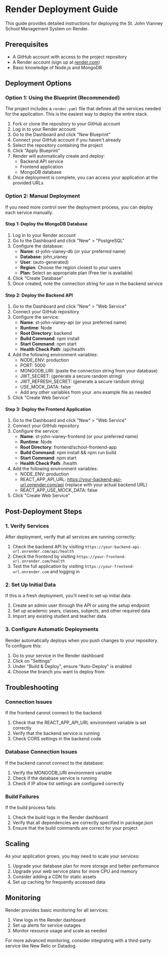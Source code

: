 # Render Deployment Guide

This guide provides detailed instructions for deploying the St. John Vianney School Management System on Render.

## Prerequisites

- A GitHub account with access to the project repository
- A Render account (sign up at [render.com](https://render.com))
- Basic knowledge of Node.js and MongoDB

## Deployment Options

### Option 1: Using the Blueprint (Recommended)

The project includes a `render.yaml` file that defines all the services needed for the application. This is the easiest way to deploy the entire stack.

1. Fork or clone the repository to your GitHub account
2. Log in to your Render account
3. Go to the Dashboard and click "New Blueprint"
4. Connect your GitHub account if you haven't already
5. Select the repository containing the project
6. Click "Apply Blueprint"
7. Render will automatically create and deploy:
   - Backend API service
   - Frontend application
   - MongoDB database
8. Once deployment is complete, you can access your application at the provided URLs

### Option 2: Manual Deployment

If you need more control over the deployment process, you can deploy each service manually.

#### Step 1: Deploy the MongoDB Database

1. Log in to your Render account
2. Go to the Dashboard and click "New" > "PostgreSQL"
3. Configure the database:
   - **Name**: st-john-vianey-db (or your preferred name)
   - **Database**: john_vianey
   - **User**: (auto-generated)
   - **Region**: Choose the region closest to your users
   - **Plan**: Select an appropriate plan (Free tier is available)
4. Click "Create Database"
5. Once created, note the connection string for use in the backend service

#### Step 2: Deploy the Backend API

1. Go to the Dashboard and click "New" > "Web Service"
2. Connect your GitHub repository
3. Configure the service:
   - **Name**: st-john-vianey-api (or your preferred name)
   - **Runtime**: Node
   - **Root Directory**: backend
   - **Build Command**: npm install
   - **Start Command**: npm start
   - **Health Check Path**: /api/health
4. Add the following environment variables:
   - NODE_ENV: production
   - PORT: 5000
   - MONGODB_URI: (paste the connection string from your database)
   - JWT_SECRET: (generate a secure random string)
   - JWT_REFRESH_SECRET: (generate a secure random string)
   - USE_MOCK_DATA: false
   - Add any other variables from your .env.example file as needed
5. Click "Create Web Service"

#### Step 3: Deploy the Frontend Application

1. Go to the Dashboard and click "New" > "Web Service"
2. Connect your GitHub repository
3. Configure the service:
   - **Name**: st-john-vianey-frontend (or your preferred name)
   - **Runtime**: Node
   - **Root Directory**: frontend/school-frontend-app
   - **Build Command**: npm install && npm run build
   - **Start Command**: npm start
   - **Health Check Path**: /health
4. Add the following environment variables:
   - NODE_ENV: production
   - REACT_APP_API_URL: https://your-backend-api-url.onrender.com/api (replace with your actual backend URL)
   - REACT_APP_USE_MOCK_DATA: false
5. Click "Create Web Service"

## Post-Deployment Steps

### 1. Verify Services

After deployment, verify that all services are running correctly:

1. Check the backend API by visiting `https://your-backend-api-url.onrender.com/api/health`
2. Check the frontend by visiting `https://your-frontend-url.onrender.com/health`
3. Test the full application by visiting `https://your-frontend-url.onrender.com` and logging in

### 2. Set Up Initial Data

If this is a fresh deployment, you'll need to set up initial data:

1. Create an admin user through the API or using the setup endpoint
2. Set up academic years, classes, subjects, and other required data
3. Import any existing student and teacher data

### 3. Configure Automatic Deployments

Render automatically deploys when you push changes to your repository. To configure this:

1. Go to your service in the Render dashboard
2. Click on "Settings"
3. Under "Build & Deploy", ensure "Auto-Deploy" is enabled
4. Choose the branch you want to deploy from

## Troubleshooting

### Connection Issues

If the frontend cannot connect to the backend:

1. Check that the REACT_APP_API_URL environment variable is set correctly
2. Verify that the backend service is running
3. Check CORS settings in the backend code

### Database Connection Issues

If the backend cannot connect to the database:

1. Verify the MONGODB_URI environment variable
2. Check if the database service is running
3. Check if IP allow list settings are configured correctly

### Build Failures

If the build process fails:

1. Check the build logs in the Render dashboard
2. Verify that all dependencies are correctly specified in package.json
3. Ensure that the build commands are correct for your project

## Scaling

As your application grows, you may need to scale your services:

1. Upgrade your database plan for more storage and better performance
2. Upgrade your web service plans for more CPU and memory
3. Consider adding a CDN for static assets
4. Set up caching for frequently accessed data

## Monitoring

Render provides basic monitoring for all services:

1. View logs in the Render dashboard
2. Set up alerts for service outages
3. Monitor resource usage and scale as needed

For more advanced monitoring, consider integrating with a third-party service like New Relic or Datadog.
